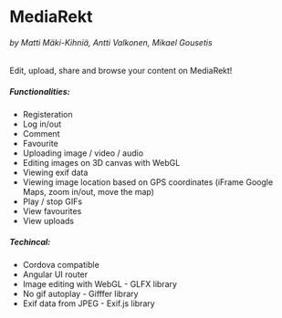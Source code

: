 MediaRekt
===

###### by Matti Mäki-Kihniä, Antti Valkonen, Mikael Gousetis

Edit, upload, share and browse your content on MediaRekt!

##### Functionalities:
* Registeration
* Log in/out
* Comment
* Favourite
* Uploading image / video / audio
* Editing images on 3D canvas with WebGL
* Viewing exif data
* Viewing image location based on GPS coordinates (iFrame Google Maps, zoom in/out, move the map)
* Play / stop GIFs
* View favourites
* View uploads

##### Techincal:
* Cordova compatible
* Angular UI router
* Image editing with WebGL - GLFX library
* No gif autoplay - Gifffer library
* Exif data from JPEG - Exif.js library